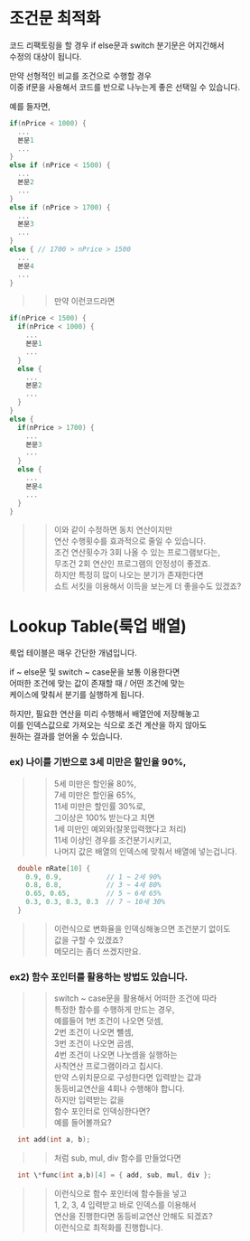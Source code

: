# 조건문 최적화
코드 리팩토링을 할 경우 if else문과 switch 분기문은 어지간해서  
수정의 대상이 됩니다. 

만약 선형적인 비교를 조건으로 수행할 경우  
이중 if문을 사용해서 코드를 반으로 나누는게 좋은 선택일 수 있습니다.  

예를 들자면, 
```C
if(nPrice < 1000) {
  ...
  본문1
  ...
}
else if (nPrice < 1500) {
  ...
  본문2
  ...
}
else if (nPrice > 1700) {
  ...
  본문3
  ...
}
else { // 1700 > nPrice > 1500
  ...
  본문4
  ...
}
```
>> 만약 이런코드라면 
```C
if(nPrice < 1500) {
  if(nPrice < 1000) {
    ...
    본문1
    ...
  } 
  else {
    ...
    본문2
    ...
  }
}
else {
  if(nPrice > 1700) {
    ...
    본문3
    ...
  }
  else {
    ...
    본문4
    ...
  }
}
```
>> 이와 같이 수정하면 동치 연산이지만   
>> 연산 수행횟수를 효과적으로 줄일 수 있습니다.  
>> 조건 연산횟수가 3회 나올 수 있는 프로그램보다는,  
>> 무조건 2회 연산인 프로그램의 안정성이 좋겠죠.  
>> 하지만 특정히 많이 나오는 분기가 존재한다면  
>> 쇼트 서킷을 이용해서 이득을 보는게 더 좋을수도 있겠죠?  

# Lookup Table(룩업 배열)  
룩업 테이블은 매우 간단한 개념입니다.  

if ~ else문 및 switch ~ case문을 보통 이용한다면   
어떠한 조건에 맞는 값이 존재할 때 / 어떤 조건에 맞는   
케이스에 맞춰서 분기를 실행하게 됩니다.  

하지만, 필요한 연산을 미리 수행해서 배열안에 저장해놓고  
이를 인덱스값으로 가져오는 식으로 조건 계산을 하지 않아도    
원하는 결과를 얻어올 수 있습니다.  

### ex) 나이를 기반으로 3세 미만은 할인율 90%,  
>>  5세 미만은 할인율 80%,   
>>  7세 미만은 할인율 65%,  
>>  11세 미만은 할인률 30%로,  
>>  그이상은 100% 받는다고 치면  
>>  1세 미만인 예외와(잘못입력했다고 처리)  
>>  11세 이상인 경우를 조건분기시키고,  
>>  나머지 값은 배열의 인덱스에 맞춰서 배열에 넣는겁니다.  
```C 
  double nRate[10] {
    0.9, 0.9,           // 1 ~ 2세 90%
    0.8, 0.8,           // 3 ~ 4세 80%
    0.65, 0.65,         // 5 ~ 6세 65%
    0.3, 0.3, 0.3, 0.3  // 7 ~ 10세 30%
  }
```
>> 이런식으로 변화율을 인덱싱해놓으면 조건분기 없이도    
>> 값을 구할 수 있겠죠?    
>> 메모리는 좀더 쓰겠지만요.    
### ex2) 함수 포인터를 활용하는 방법도 있습니다.  
>> switch ~ case문을 활용해서 어떠한 조건에 따라   
>> 특정한 함수를 수행하게 만드는 경우,   
>> 예를들어 1번 조건이 나오면 덧셈,  
>> 2번 조건이 나오면 뺼셈,  
>> 3번 조건이 나오면 곱셈,  
>> 4번 조건이 나오면 나눗셈을 실행하는  
>> 사칙연산 프로그램이라고 칩시다.  
>> 만약 스위치문으로 구성한다면 입력받는 값과  
>> 동등비교연산을 4회나 수행해야 합니다.  
>> 하지만 입력받는 값을   
>> 함수 포인터로 인덱싱한다면?  
>> 예를 들어볼까요?
```C  
  int add(int a, b);  
```
>> 처럼 sub, mul, div 함수를 만들었다면  
```C
  int \*func(int a,b)[4] = { add, sub, mul, div };  
```
>> 이런식으로 함수 포인터에 함수들을 넣고  
>> 1, 2, 3, 4 입력받고 바로 인덱스를 이용해서  
>> 연산을 진행한다면 동등비교연산 안해도 되겠죠?  
>> 이런식으로 최적화를 진행합니다.  
   
     
